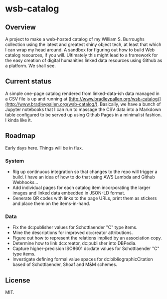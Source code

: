 # wsb-catalog

## Overview

A project to make a web-hosted catalog of my William S. Burroughs collection using the latest and greatest shiny object tech, at least that which I can wrap my head around. A sandbox for figuring out how to build Web catalog resources, if you will. Ultimately this might lead to a framework for the easy creation of digital humanities linked data resources using Github as a platform. We shall see.

## Current status

A simple one-page catalog rendered from linked-data-ish data managed in a CSV file is up and running at [http://www.bradleypallen.org/wsb-catalog/](http://www.bradleypallen.org/wsb-catalog/). Basically, we have a bunch of Jupyter notebooks that I can run to massage the CSV data into a Markdown table configured to be served up using Github Pages in a minimalist fashion. I kinda like it.

## Roadmap

Early days here. Things will be in flux.

### System

* Rig up continuous integration so that changes to the repo will trigger a build. I have an idea of how to do that using AWS Lambda and Github Webhooks...
* Add individual pages for each catalog item incorporating the larger images and linked data embedded in JSON-LD format. 
* Generate QR codes with links to the page URLs, print them as stickers and place them on the items-in-hand.

### Data

* Fix the dc:publisher values for Schottlaender "C" type items.
* Mine the descriptions for improved dc:creator attributions.
* Figure out how to represent the relations implied by an association copy.
* Determine how to link dc:creator, dc:publisher into DBPedia.
* Capture higher-precision ISO8601 dc:date values for Schottlaender "C" type items.
* Investigate defining formal value spaces for dc:bibliographicCitation based of Schottlaender, Shoaf and M&M schemes.

## License
MIT.

